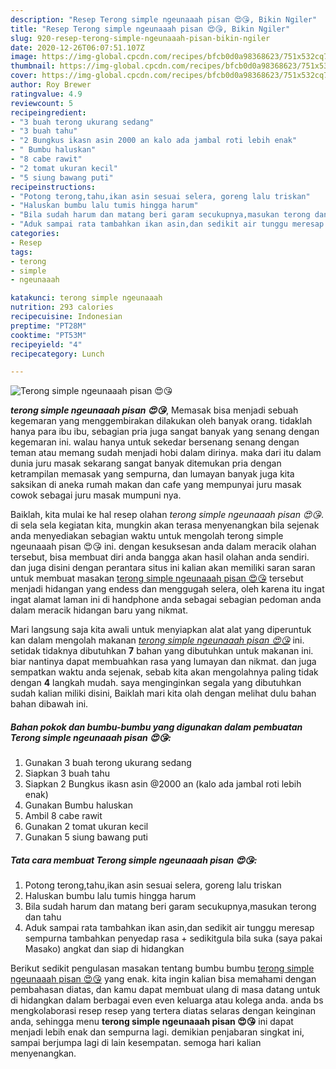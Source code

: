 ```yaml
---
description: "Resep Terong simple ngeunaaah pisan 😍😘, Bikin Ngiler"
title: "Resep Terong simple ngeunaaah pisan 😍😘, Bikin Ngiler"
slug: 920-resep-terong-simple-ngeunaaah-pisan-bikin-ngiler
date: 2020-12-26T06:07:51.107Z
image: https://img-global.cpcdn.com/recipes/bfcb0d0a98368623/751x532cq70/terong-simple-ngeunaaah-pisan-😍😘-foto-resep-utama.jpg
thumbnail: https://img-global.cpcdn.com/recipes/bfcb0d0a98368623/751x532cq70/terong-simple-ngeunaaah-pisan-😍😘-foto-resep-utama.jpg
cover: https://img-global.cpcdn.com/recipes/bfcb0d0a98368623/751x532cq70/terong-simple-ngeunaaah-pisan-😍😘-foto-resep-utama.jpg
author: Roy Brewer
ratingvalue: 4.9
reviewcount: 5
recipeingredient:
- "3 buah terong ukurang sedang"
- "3 buah tahu"
- "2 Bungkus ikasn asin 2000 an kalo ada jambal roti lebih enak"
- " Bumbu haluskan"
- "8 cabe rawit"
- "2 tomat ukuran kecil"
- "5 siung bawang puti"
recipeinstructions:
- "Potong terong,tahu,ikan asin sesuai selera, goreng lalu triskan"
- "Haluskan bumbu lalu tumis hingga harum"
- "Bila sudah harum dan matang beri garam secukupnya,masukan terong dan tahu"
- "Aduk sampai rata tambahkan ikan asin,dan sedikit air tunggu meresap sempurna tambahkan penyedap rasa + sedikitgula bila suka (saya pakai Masako) angkat dan siap di hidangkan"
categories:
- Resep
tags:
- terong
- simple
- ngeunaaah

katakunci: terong simple ngeunaaah 
nutrition: 293 calories
recipecuisine: Indonesian
preptime: "PT28M"
cooktime: "PT53M"
recipeyield: "4"
recipecategory: Lunch

---
```



![Terong simple ngeunaaah pisan 😍😘](https://img-global.cpcdn.com/recipes/bfcb0d0a98368623/751x532cq70/terong-simple-ngeunaaah-pisan-😍😘-foto-resep-utama.jpg)

<b><i>terong simple ngeunaaah pisan 😍😘</i></b>, Memasak bisa menjadi sebuah kegemaran yang menggembirakan dilakukan oleh banyak orang. tidaklah hanya para ibu ibu, sebagian pria juga sangat banyak yang senang dengan kegemaran ini. walau hanya untuk sekedar bersenang senang dengan teman atau memang sudah menjadi hobi dalam dirinya. maka dari itu dalam dunia juru masak sekarang sangat banyak ditemukan pria dengan ketrampilan memasak yang sempurna, dan lumayan banyak juga kita saksikan di aneka rumah makan dan cafe yang mempunyai juru masak cowok sebagai juru masak mumpuni nya.

Baiklah, kita mulai ke hal resep olahan <i>terong simple ngeunaaah pisan 😍😘</i>. di sela sela kegiatan kita, mungkin akan terasa menyenangkan bila sejenak anda menyediakan sebagian waktu untuk mengolah terong simple ngeunaaah pisan 😍😘 ini. dengan kesuksesan anda dalam meracik olahan tersebut, bisa membuat diri anda bangga akan hasil olahan anda sendiri. dan juga disini dengan perantara situs ini kalian akan memiliki saran saran untuk membuat masakan <u>terong simple ngeunaaah pisan 😍😘</u> tersebut menjadi hidangan yang endess dan menggugah selera, oleh karena itu ingat ingat alamat laman ini di handphone anda sebagai sebagian pedoman anda dalam meracik hidangan baru yang nikmat.




Mari langsung saja kita awali untuk menyiapkan alat alat yang diperuntuk kan dalam mengolah makanan <u><i>terong simple ngeunaaah pisan 😍😘</i></u> ini. setidak tidaknya dibutuhkan <b>7</b> bahan yang dibutuhkan untuk makanan ini. biar nantinya dapat membuahkan rasa yang lumayan dan nikmat. dan juga sempatkan waktu anda sejenak, sebab kita akan mengolahnya paling tidak dengan <b>4</b> langkah mudah. saya menginginkan segala yang dibutuhkan sudah kalian miliki disini, Baiklah mari kita olah dengan melihat dulu bahan bahan dibawah ini.

<!--inarticleads1-->

##### Bahan pokok dan bumbu-bumbu yang digunakan dalam pembuatan Terong simple ngeunaaah pisan 😍😘:

1. Gunakan 3 buah terong ukurang sedang
1. Siapkan 3 buah tahu
1. Siapkan 2 Bungkus ikasn asin @2000 an (kalo ada jambal roti lebih enak)
1. Gunakan  Bumbu haluskan
1. Ambil 8 cabe rawit
1. Gunakan 2 tomat ukuran kecil
1. Gunakan 5 siung bawang puti




<!--inarticleads2-->

##### Tata cara membuat Terong simple ngeunaaah pisan 😍😘:

1. Potong terong,tahu,ikan asin sesuai selera, goreng lalu triskan
1. Haluskan bumbu lalu tumis hingga harum
1. Bila sudah harum dan matang beri garam secukupnya,masukan terong dan tahu
1. Aduk sampai rata tambahkan ikan asin,dan sedikit air tunggu meresap sempurna tambahkan penyedap rasa + sedikitgula bila suka (saya pakai Masako) angkat dan siap di hidangkan




Berikut sedikit pengulasan masakan tentang bumbu bumbu <u>terong simple ngeunaaah pisan 😍😘</u> yang enak. kita ingin kalian bisa memahami dengan pembahasan diatas, dan kamu dapat membuat ulang di masa datang untuk di hidangkan dalam berbagai even even keluarga atau kolega anda. anda bs mengkolaborasi resep resep yang tertera diatas selaras dengan keinginan anda, sehingga menu <b>terong simple ngeunaaah pisan 😍😘</b> ini dapat menjadi lebih enak dan sempurna lagi. demikian penjabaran singkat ini, sampai berjumpa lagi di lain kesempatan. semoga hari kalian menyenangkan.
